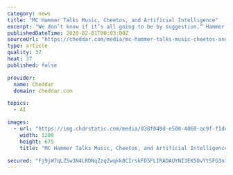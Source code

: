 ```yaml
---
category: news
title: "MC Hammer Talks Music, Cheetos, and Artificial Intelligence"
excerpt: "We don’t know if it’s all going to be by suggestion,” Hammer said. The most likely scenario, according to the rapper, is that artificial intelligence will produce the hit singles of the future. “If machines can learn from machines, they could easily learn how to compose,” Hammer said. “They’re already doing it, but it’s going to ..."
publishedDateTime: 2020-02-01T00:03:00Z
sourceUrl: "https://cheddar.com/media/mc-hammer-talks-music-cheetos-and-artificial-intelligence"
type: article
quality: 37
heat: 37
published: false

provider:
  name: Cheddar
  domain: cheddar.com

topics:
  - AI

images:
  - url: "https://img.chdrstatic.com/media/038f049d-e500-4060-ac9f-f1dce7085944.jpg?source=web&crop=1200:675,smart&width=1200&height=675"
    width: 1200
    height: 675
    title: "MC Hammer Talks Music, Cheetos, and Artificial Intelligence"

secured: "Fj9jW7qLZSw3N4LRDNqZzqZwqkk8CIrskFD5FLIRADAUYNI3EK5OvYtSFG3n1FZ4hrw6kvbgz19J1L62tN4Nv7yFl796QuM9fVWMqZ4E3bBm5sqs0HfAA1DHTpJXfNBBv3MCFGUc6nk1M+JUrQd7HK4M8A62qiCH+LWGtYjrYa8a4nYoYMcLFOywQ6BZDBmsNZaI9L8h5hA2oyxhzbDsvyCwh1PyTqMjLAHS9Wcb7MWm3c5n9jgWSNWz7kwpSadwkc3FZVPYdn4BeseE4mWTMe4PcLT0emnVYASLryIe8qlKPEMvaVk5aZfCcPEE4pCVT3FyZELbhytIdwzY+aM6aMUOIv/fc/9t59Fam9ivNqXVJfTouuU9KkX96T/PBfvV1S+HUdtIGSMdDbuHEK6ngOC93/QRWLrHXr248H5Pgh2Erdjt+iTIQdWwqws1FUm9Iv4ZcXBG5q2DIh3ahv1MkDH+y+BnZy8hL0wBFkF+c4o=;JFCIBIugjwTCkiovFY53ZQ=="
---
```


